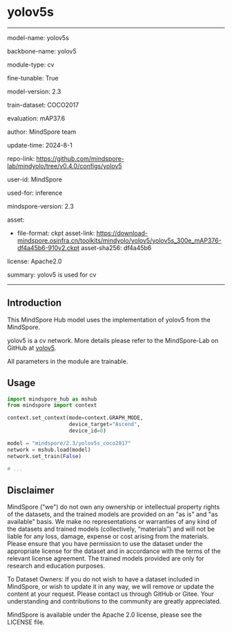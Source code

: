 # yolov5s

---

model-name: yolov5s

backbone-name: yolov5

module-type: cv

fine-tunable: True

model-version: 2.3

train-dataset: COCO2017

evaluation: mAP37.6

author: MindSpore team

update-time: 2024-8-1

repo-link: <https://github.com/mindspore-lab/mindyolo/tree/v0.4.0/configs/yolov5>

user-id: MindSpore

used-for: inference

mindspore-version: 2.3

asset:

-
    file-format: ckpt
    asset-link: <https://download-mindspore.osinfra.cn/toolkits/mindyolo/yolov5/yolov5s_300e_mAP376-df4a45b6-910v2.ckpt>
    asset-sha256: df4a45b6

license: Apache2.0

summary: yolov5 is used for cv

---

## Introduction

This MindSpore Hub model uses the implementation of yolov5 from the MindSpore.

yolov5 is a cv network. More details please refer to the MindSpore-Lab on GitHub at [yolov5](https://github.com/mindspore-lab/mindyolo/blob/v0.4.0/configs/yolov5/README.md).

All parameters in the module are trainable.

## Usage

```python
import mindspore_hub as mshub
from mindspore import context

context.set_context(mode=context.GRAPH_MODE,
                    device_target="Ascend",
                    device_id=0)

model = "mindspore/2.3/yolov5s_coco2017"
network = mshub.load(model)
network.set_train(False)

# ...
```

## Disclaimer

MindSpore ("we") do not own any ownership or intellectual property rights of the datasets, and the trained models are provided on an "as is" and "as available" basis. We make no representations or warranties of any kind of the datasets and trained models (collectively, “materials”) and will not be liable for any loss, damage, expense or cost arising from the materials. Please ensure that you have permission to use the dataset under the appropriate license for the dataset and in accordance with the terms of the relevant license agreement. The trained models provided are only for research and education purposes.

To Dataset Owners: If you do not wish to have a dataset included in MindSpore, or wish to update it in any way, we will remove or update the content at your request. Please contact us through GitHub or Gitee. Your understanding and contributions to the community are greatly appreciated.

MindSpore is available under the Apache 2.0 license, please see the LICENSE file.
